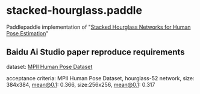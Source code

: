 # stacked-hourglass.paddle
Paddlepaddle implementation of "[Stacked Hourglass Networks for Human Pose Estimation](https://arxiv.org/abs/1603.06937)"

## Baidu Ai Studio paper reproduce requirements

dataset: [MPII Human Pose Dataset](http://human-pose.mpi-inf.mpg.de/#download)

acceptance criteria: MPII Human Pose Dataset, hourglass-52 network, size: 384x384, mean@0.1: 0.366, size:256x256, mean@0.1: 0.317


